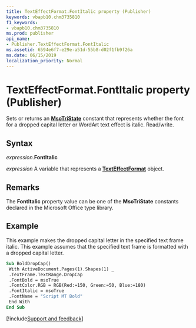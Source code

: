 ```yaml
---
title: TextEffectFormat.FontItalic property (Publisher)
keywords: vbapb10.chm3735810
f1_keywords:
- vbapb10.chm3735810
ms.prod: publisher
api_name:
- Publisher.TextEffectFormat.FontItalic
ms.assetid: 6594e6f7-e29e-a51d-55b8-d02f1fb9f26a
ms.date: 06/15/2019
localization_priority: Normal
---
```



# TextEffectFormat.FontItalic property (Publisher)

Sets or returns an **[MsoTriState](Office.MsoTriState.md)** constant that represents whether the font for a dropped capital letter or WordArt text effect is italic. Read/write.


## Syntax

_expression_.**FontItalic**

_expression_ A variable that represents a **[TextEffectFormat](Publisher.TextEffectFormat.md)** object.


## Remarks

The **FontItalic** property value can be one of the **MsoTriState** constants declared in the Microsoft Office type library.


## Example

This example makes the dropped capital letter in the specified text frame italic. This example assumes that the specified text frame is formatted with a dropped capital letter.

```vb
Sub BoldDropCap() 
 With ActiveDocument.Pages(1).Shapes(1) _ 
 .TextFrame.TextRange.DropCap 
 .FontBold = msoTrue 
 .FontColor.RGB = RGB(Red:=150, Green:=50, Blue:=180) 
 .FontItalic = msoTrue 
 .FontName = "Script MT Bold" 
 End With 
End Sub
```

[!include[Support and feedback](~/includes/feedback-boilerplate.md)]